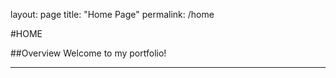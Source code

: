 layout: page
title: "Home Page"
permalink: /home

#HOME

##Overview
Welcome to my portfolio!

-------------
